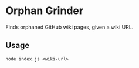 # Orphan Grinder

Finds orphaned GitHub wiki pages, given a wiki URL.

## Usage

    node index.js <wiki-url>